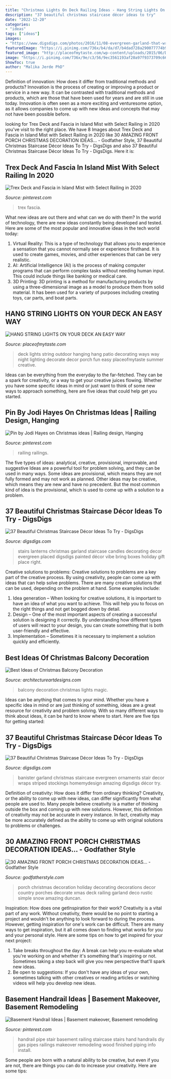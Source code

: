 ```yaml
---
title: "Christmas Lights On Deck Railing Ideas - Hang String Lights On Your Deck An Easy Way"
description: "37 beautiful christmas staircase décor ideas to try"
date: "2022-12-20"
categories:
- "ideas"
tags: ["ideas"]
images:
- "https://www.digsdigs.com/photos/2016/11/08-evergreen-garland-that-wraps-the-banister-and-striped-stockings.jpg"
featuredImage: "https://i.pinimg.com/736x/b4/da/d7/b4dad728a290077774b9529597bd1113.jpg"
featured_image: "http://placeofmytaste.com/wp-content/uploads/2015/06/Deck-Decorating-with-string-lights-6.jpg"
image: "https://i.pinimg.com/736x/9e/c3/56/9ec3561193af20a97f9373709c665e3a.jpg"
ShowToc: true
author: "Malika Jerde PhD"
---
```



Definition of innovation: How does it differ from traditional methods and products?
Innovation is the process of creating or improving a product or service in a new way. It can be contrasted with traditional methods and products, which are those that have been used for years and are still in use today. Innovation is often seen as a more exciting and venturesome option, as it allows companies to come up with new ideas and concepts that may not have been possible before.

	

		
looking for Trex Deck and Fascia in Island Mist with Select Railing in 2020 you've visit to the right place. We have 8 Images about Trex Deck and Fascia in Island Mist with Select Railing in 2020 like 30 AMAZING FRONT PORCH CHRISTMAS DECORATION IDEAS... - Godfather Style, 37 Beautiful Christmas Staircase Décor Ideas To Try - DigsDigs and also 37 Beautiful Christmas Staircase Décor Ideas To Try - DigsDigs. Here it is:
		
    
## Trex Deck And Fascia In Island Mist With Select Railing In 2020

<img loading=lazy src="https://i.pinimg.com/736x/b4/da/d7/b4dad728a290077774b9529597bd1113.jpg" onerror="this.onerror=null;this.src='https://tse3.mm.bing.net/th?id=OIP.Wlme0d0YmOREr-e80BtmegHaFj&amp;pid=15.1';" alt="Trex Deck and Fascia in Island Mist with Select Railing in 2020">

_Source: pinterest.com_

>trex fascia. 

	

What new ideas are out there and what can we do with them?
In the world of technology, there are new ideas constantly being developed and tested. Here are some of the most popular and innovative ideas in the tech world today: 
1. Virtual Reality: This is a type of technology that allows you to experience a sensation that you cannot normally see or experience firsthand. It is used to create games, movies, and other experiences that can be very realistic. 
2. AI: Artificial Intelligence (AI) is the process of making computer programs that can perform complex tasks without needing human input. This could include things like banking or medical care. 
3. 3D Printing: 3D printing is a method for manufacturing products by using a three-dimensional image as a model to produce them from solid material. It has been used for a variety of purposes including creating toys, car parts, and boat parts.

    
## HANG STRING LIGHTS ON YOUR DECK AN EASY WAY

<img loading=lazy src="http://placeofmytaste.com/wp-content/uploads/2015/06/Deck-Decorating-with-string-lights-6.jpg" onerror="this.onerror=null;this.src='https://tse3.mm.bing.net/th?id=OIP.JmC_rq5LtCcoGUf3eFztMwHaLG&amp;pid=15.1';" alt="HANG STRING LIGHTS ON YOUR DECK AN EASY WAY">

_Source: placeofmytaste.com_

>deck lights string outdoor hanging hang patio decorating ways way night lighting decorate decor porch fun easy placeofmytaste summer creative. 

	

Ideas can be everything from the everyday to the far-fetched. They can be a spark for creativity, or a way to get your creative juices flowing. Whether you have some specific ideas in mind or just want to think of some new ways to approach something, here are five ideas that could help get you started.

    
## Pin By Jodi Hayes On Christmas Ideas | Railing Design, Hanging

<img loading=lazy src="https://i.pinimg.com/originals/a4/4c/55/a44c55ede9886f57bee731d1bb15860e.jpg" onerror="this.onerror=null;this.src='https://tse3.mm.bing.net/th?id=OIP.lqRMPnREsY9mlKeoZ4g1RAAAAA&amp;pid=15.1';" alt="Pin by Jodi Hayes on Christmas ideas | Railing design, Hanging">

_Source: pinterest.com_

>railing railings. 

	

The five types of ideas: analytical, creative, provisional, improvable, and suggestive
Ideas are a powerful tool for problem solving, and they can be used in many ways. Some ideas are provisional, which means they are not fully formed and may not work as planned. Other ideas may be creative, which means they are new and have no precedent. But the most common kind of idea is the provisional, which is used to come up with a solution to a problem.

    
## 37 Beautiful Christmas Staircase Décor Ideas To Try - DigsDigs

<img loading=lazy src="https://www.digsdigs.com/photos/2016/11/36-red-lanterns-placed-on-the-stairs-and-an-evergreen-garland.jpg" onerror="this.onerror=null;this.src='https://tse4.mm.bing.net/th?id=OIP.YB21_lYAa3jv6JUgvVwRGAHaKv&amp;pid=15.1';" alt="37 Beautiful Christmas Staircase Décor Ideas To Try - DigsDigs">

_Source: digsdigs.com_

>stairs lanterns christmas garland staircase candles decorating decor evergreen placed digsdigs painted décor vibe bring boxes holiday gift place right. 

	

Creative solutions to problems:
Creative solutions to problems are a key part of the creative process. By using creativity, people can come up with ideas that can help solve problems. There are many creative solutions that can be used, depending on the problem at hand. Some examples include:
1. Idea generation – When looking for creative solutions, it is important to have an idea of what you want to achieve. This will help you to focus on the right things and not get bogged down by detail.
2. Design – One of the most important aspects of creating a successful solution is designing it correctly. By understanding how different types of users will react to your design, you can create something that is both user-friendly and effective.
3. Implementation – Sometimes it is necessary to implement a solution quickly and efficiently.

    
## Best Ideas Of Christmas Balcony Decoration

<img loading=lazy src="https://www.architectureartdesigns.com/wp-content/uploads/2020/12/1-16.jpg" onerror="this.onerror=null;this.src='https://tse3.mm.bing.net/th?id=OIP.bWyU-ApF0RzF_XFFt5qqCQHaJP&amp;pid=15.1';" alt="Best Ideas of Christmas Balcony Decoration">

_Source: architectureartdesigns.com_

>balcony decoration christmas lights magic. 

	

Ideas can be anything that comes to your mind. Whether you have a specific idea in mind or are just thinking of something, ideas are a great resource for creativity and problem solving. With so many different ways to think about ideas, it can be hard to know where to start. Here are five tips for getting started: 

    
## 37 Beautiful Christmas Staircase Décor Ideas To Try - DigsDigs

<img loading=lazy src="https://www.digsdigs.com/photos/2016/11/08-evergreen-garland-that-wraps-the-banister-and-striped-stockings.jpg" onerror="this.onerror=null;this.src='https://tse1.mm.bing.net/th?id=OIP.b6A6SyW5l3I-4uDM2Zze6wHaJv&amp;pid=15.1';" alt="37 Beautiful Christmas Staircase Décor Ideas To Try - DigsDigs">

_Source: digsdigs.com_

>banister garland christmas staircase evergreen ornaments stair decor wraps striped stockings homemydesign amazing digsdigs décor try. 

	

Definition of creativity: How does it differ from ordinary thinking?
Creativity, or the ability to come up with new ideas, can differ significantly from what people are used to. Many people believe creativity is a matter of thinking outside the box and coming up with new solutions. However, this definition of creativity may not be accurate in every instance. In fact, creativity may be more accurately defined as the ability to come up with original solutions to problems or challenges.

    
## 30 AMAZING FRONT PORCH CHRISTMAS DECORATION IDEAS... - Godfather Style

<img loading=lazy src="http://godfatherstyle.com/wp-content/uploads/2016/11/Lakeitha-Duncan-Holiday-Style-Challenge-1.jpg" onerror="this.onerror=null;this.src='https://tse1.mm.bing.net/th?id=OIP.998zS3qsGlyyoEUe9aMi3gHaJ4&amp;pid=15.1';" alt="30 AMAZING FRONT PORCH CHRISTMAS DECORATION IDEAS... - Godfather Style">

_Source: godfatherstyle.com_

>porch christmas decoration holiday decorating decorations decor country porches decorate xmas deck railing garland deco rustic simple snow amazing duncan. 

	

Inspiration: How does one getInspiration for their work?
Creativity is a vital part of any work. Without creativity, there would be no point to starting a project and wouldn't be anything to look forward to during the process. However, getting inspiration for one's work can be difficult. There are many ways to get inspiration, but it all comes down to finding what works for you and your personal style. Here are some tips on how to get inspired for your next project: 
1) Take breaks throughout the day: A break can help you re-evaluate what you're working on and whether it's something that's inspiring or not. Sometimes taking a step back will give you new perspective that'll spark new ideas. 
2) Be open to suggestions: If you don't have any ideas of your own, sometimes talking with other creatives or reading articles or watching videos will help you develop new ideas.

    
## Basement Handrail Ideas | Basement Makeover, Basement Remodeling

<img loading=lazy src="https://i.pinimg.com/736x/9e/c3/56/9ec3561193af20a97f9373709c665e3a.jpg" onerror="this.onerror=null;this.src='https://tse4.mm.bing.net/th?id=OIP.6292wa0gMlCLNbdzE-JZgwHaJ3&amp;pid=15.1';" alt="Basement Handrail Ideas | Basement makeover, Basement remodeling">

_Source: pinterest.com_

>handrail pipe stair basement railing staircase stairs hand handrails diy gas pipes railings makeover remodeling wood finished piping info install. 

	

Some people are born with a natural ability to be creative, but even if you are not, there are things you can do to increase your creativity. Here are some tips:

